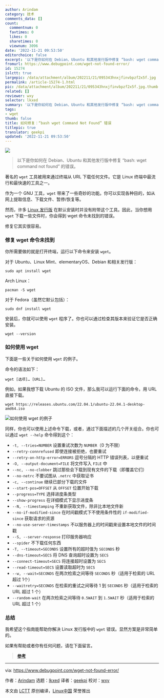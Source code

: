 ```yaml
---
author: Arindam
category: 技术
comments_data: []
count:
  commentnum: 0
  favtimes: 0
  likes: 0
  sharetimes: 0
  viewnum: 3096
date: '2022-11-21 09:53:50'
editorchoice: false
excerpt: '以下是你如何在 Debian、Ubuntu 和其他发行版中修复 “bash: wget command not found” 的错误。'
fromurl: https://www.debugpoint.com/wget-not-found-error/
id: 15274
islctt: true
largepic: /data/attachment/album/202211/21/095343hnxjfinvbpzf2x5f.jpg
permalink: /article-15274-1.html
pic: /data/attachment/album/202211/21/095343hnxjfinvbpzf2x5f.jpg.thumb.jpg
related: []
reviewer: wxy
selector: lkxed
summary: '以下是你如何在 Debian、Ubuntu 和其他发行版中修复 “bash: wget command not found” 的错误。'
tags:
- wget
thumb: false
title: 如何修复：“bash wget Command Not Found” 错误
titlepic: true
translator: geekpi
updated: '2022-11-21 09:53:50'
---
```


![](/data/attachment/album/202211/21/095343hnxjfinvbpzf2x5f.jpg)



> 
> 以下是你如何在 Debian、Ubuntu 和其他发行版中修复 “bash: wget command not found” 的错误。
> 
> 
> 


著名的 `wget` 工具被用来通过终端从 URL 下载任何文件。它是 Linux 终端中最流行和最快速的工具之一。


作为一个 GNU 工具，`wget` 带来了一些奇妙的功能。你可以实现各种目的，如从网上提取信息、下载文件、暂停/恢复等。


然而，许多 [Linux 发行版](https://www.debugpoint.com/category/distributions) 在默认安装时并没有附带这个工具。因此，当你想用 `wget` 下载一些文件时，你会得到 wget 命令未找到的错误。


修复它其实很容易。


### 修复 wget 命令未找到


你所需要做的就是打开终端，运行以下命令来安装 `wget`。


对于 Ubuntu、Linux Mint、elementaryOS、Debian 和相关发行版：



```
sudo apt install wget

```

Arch Linux：



```
pacman -S wget

```

对于 Fedora（虽然它默认包括）：



```
sudo dnf install wget

```

安装后，你就可以使用 `wget` 程序了。你也可以通过检查其版本来验证它是否正确安装。



```
wget --version

```

### 如何使用 wget


下面是一些关于如何使用 `wget` 的例子。


命令的语法如下：



```
wget [选项]… [URL]…

```

例如，如果我想下载 Ubuntu 的 ISO 文件，那么我可以运行下面的命令，用 URL 直接下载。



```
wget https://releases.ubuntu.com/22.04.1/ubuntu-22.04.1-desktop-amd64.iso

```

![如何使用 wget 的例子](/data/attachment/album/202211/21/095350tu7u27qox673tw7u.jpg)


同样，你也可以使用上述命令下载，或者，通过下面描述的几个开关组合。你也可以通过 `wget --help` 命令得到这个：


* `-t, --tries=NUMBER` 设置重试次数为 `NUMBER`（0 为不限）
* `--retry-connrefused` 即使连接被拒绝，也要重试
* `--retry-on-http-error=ERRORS` 逗号分隔的 HTTP 错误列表，以便重试
* `-O, --output-document=FILE` 将文件写入 `FILE` 中
* `--nc, --no-clobber` 跳过那些会下载到现有文件的下载（即覆盖它们）
* `--no-netrc` 不要试图从 `.netrc` 中获取证书
* `-c, --continue` 继续已部分下载的文件
* `--start-pos=OFFSET` 从 `OFFSET` 位置开始下载
* `--progress=TYPE` 选择进度条类型
* `--show-progress` 在详细模式下显示进度条
* `--N, --timestamping` 不重新获取文件，除非比本地文件新
* `--no-if-modified-since` 在时间戳模式下不使用条件性的 `if-modified-since` 获取请求的资源
* `--no-use-server-timestamps` 不以服务器上的时间戳来设置本地文件的时间戳
* `--S, --server-response` 打印服务器响应
* `--spider` 不下载任何东西
* `-T, --timeout=SECONDS` 设置所有的超时值为 `SECONDS` 秒
* `--dns-timeout=SECS` 将 DNS 查询超时设置为 `SECS`
* `--connect-timeout=SECS` 将连接超时设置为 `SECS`
* `--read-timeout=SECS` 设置读取超时为 `SECS`
* `--w, --wait=SECONDS` 在两次检索之间等待 `SECONDS` 秒（适用于检索的 URL 超过 1个）
* `--waitretry=SECONDS` 在检索的重试之间等待 1 到 `SECONDS` 秒（适用于检索的 URL 超过 1 个）
* `--random-wait` 在两次检索之间等待 `0.5WAIT` 到 `1.5WAIT` 秒（适用于检索的 URL 超过 1 个）


### 总结


我希望这个指南能帮助你解决 Linux 发行版中的 `wget` 错误。显然方案是非常简单的。


如果有帮助或者你有任何问题，请在下面留言。



> 
> **[参考](https://www.gnu.org/software/wget/)**
> 
> 
> 




---


via: <https://www.debugpoint.com/wget-not-found-error/>


作者：[Arindam](https://www.debugpoint.com/author/admin1/) 选题：[lkxed](https://github.com/lkxed) 译者：[geekpi](https://github.com/geekpi) 校对：[wxy](https://github.com/wxy)


本文由 [LCTT](https://github.com/LCTT/TranslateProject) 原创编译，[Linux中国](https://linux.cn/) 荣誉推出